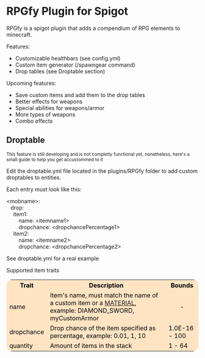 # RPGfy Plugin for Spigot

RPGfy is a spigot plugin that adds a compendium of RPG elements to minecraft.

Features: 
* Customizable healthbars (see config.yml)
* Custom item generator (/spawngear command)
* Drop tables (see Droptable section)

Upcoming features:
* Save custom items and add them to the drop tables
* Better effects for weapons 
* Special abilities for weapons/armor
* More types of weapons
* Combo effects


## Droptable 
<small> This feature is still developing and is not
completly functional yet, nonetheless, 
here's a small guide to help you get accustommed to it</small>

Edit the droptable.yml file located in the plugins/RPGfy folder to
add custom droptables to entities.

Each entry must look like this: 

\<mobname>:<br>&ensp;
    drop:<br>&ensp;&ensp;
        item1:<br> &ensp;&ensp;&ensp;&ensp;
            name: \<itemname1><br>&ensp;&ensp;&ensp;&ensp;
            dropchance: \<dropchancePercentage1><br>&ensp;&ensp;
        item2:<br>&ensp;&ensp;&ensp;&ensp;
            name: \<itemname2><br>&ensp;&ensp;&ensp;&ensp;
            dropchance: \<dropchancePercentage2>

See droptable.yml for a real example

Supported item traits

<table style="color: black;border-radius: 15px; background-color: bisque">
    <tr>
        <th>Trait</th>
        <th>Description</th>
        <th>Bounds</th>
    </tr>
    <tr>
        <td>name</td>
        <td>Item's name, must match the name of a custom item
        or a <a href="https://hub.spigotmc.org/javadocs/bukkit/org/bukkit/Material.html">MATERIAL</a>, example: DIAMOND_SWORD, myCustomArmor</td>
        <td style="text-align: center;">-</td>
    </tr>
    <tr>
        <td>dropchance</td>
        <td>Drop chance of the item specified as percentage, example: 0.01, 1, 10</td>
        <td>1.0E-16 - 100</td>
    </tr>
    <tr>
        <td>quantity</td>
        <td>Amount of items in the stack</td>
        <td>1 - 64</td>
    </tr>
</table>

